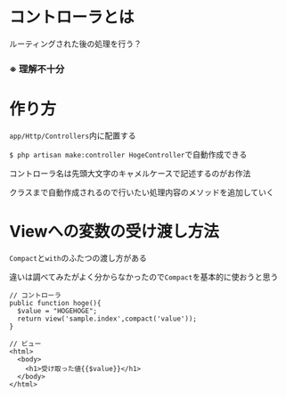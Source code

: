 # コントローラとは

ルーティングされた後の処理を行う？

### ※ 理解不十分

# 作り方

`app/Http/Controllers`内に配置する

`$ php artisan make:controller HogeController`で自動作成できる

コントローラ名は先頭大文字のキャメルケースで記述するのがお作法

クラスまで自動作成されるので行いたい処理内容のメソッドを追加していく

# Viewへの変数の受け渡し方法

`Compact`と`with`のふたつの渡し方がある

違いは調べてみたがよく分からなかったので`Compact`を基本的に使おうと思う

```
// コントローラ
public function hoge(){
  $value = "HOGEHOGE";
  return view('sample.index',compact('value'));
}

// ビュー
<html>
  <body>
    <h1>受け取った値{{$value}}</h1>
  </body>
</html>

```
